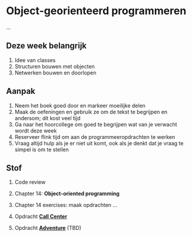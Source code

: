 # Object-georienteerd programmeren

...

## Deze week belangrijk

1. Idee van classes
2. Structuren bouwen met objecten
3. Netwerken bouwen en doorlopen

## Aanpak

1. Neem het boek goed door en markeer moeilijke delen
2. Maak de oefeningen en gebruik ze om de tekst te begrijpen en andersom; dit kost veel tijd
3. Ga naar het hoorcollege om goed te begrijpen wat van je verwacht wordt deze week
4. Reserveer flink tijd om aan de programmeeropdrachten te werken
5. Vraag altijd hulp als je er niet uit komt, ook als je denkt dat je vraag te simpel is om te stellen

## Stof

1. Code review

1. Chapter 14: **Object-oriented programming**

2. Chapter 14 exercises: maak opdrachten ...

7. Opdracht [**Call Center**](/problems/week7/callcenter)

8. Opdracht [**Adventure**](/problems/week7/adventure) (TBD)
